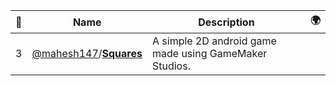|:star2: | Name | Description | 🌍|
|---|---|---|---|
|3|[@mahesh147](https://github.com/mahesh147)/[**Squares**](https://github.com/mahesh147/Squares)|A simple 2D android game made using GameMaker Studios.||

